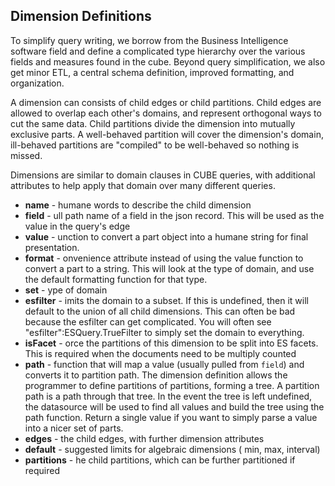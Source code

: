 
Dimension Definitions
---------------------

To simplify query writing, we borrow from the Business Intelligence software field and define a complicated type hierarchy over the various fields and measures found in the cube.  Beyond query simplification, we also get minor ETL, a central schema definition, improved formatting, and organization.

A dimension can consists of child edges or child partitions.  Child edges are allowed to overlap each other's domains, and represent orthogonal ways to cut the same data.  Child partitions divide the dimension into mutually exclusive parts.  A well-behaved partition will cover the dimension's domain, ill-behaved partitions are "compiled" to be well-behaved so nothing is missed.

Dimensions are similar to domain clauses in CUBE queries, with additional attributes to help apply that domain over many different queries.

  - **name** - humane words to describe the child dimension
  - **field** - ull path name of a field in the json record.  This will be used as the value in the query's edge 
  - **value** - unction to convert a part object into a humane string for final presentation.  
  - **format** - onvenience attribute instead of using the value function to convert a part to a string.  This will look at the type of domain, and use the default formatting function for that type.
  - **set** - ype of domain 
  - **esfilter** - imits the domain to a subset.  If this is undefined, then it will default to the union of all child dimensions.  This can often be bad because the esfilter can get complicated.  You will often see "esfilter":ESQuery.TrueFilter to simply set the domain to everything.
  - **isFacet** - orce the partitions of this dimension to be split into ES facets.  This is required when the documents need to be multiply counted
  - **path** -  function that will map a value (usually pulled from ```field```) and converts it to partition path.  The dimension definition allows the programmer to define partitions of partitions, forming a tree.  A partition path is a path through that tree.  In the event the tree is left undefined, the datasource will be used to find all values and build the tree using the path function.  Return a single value if you want to simply parse a value into a nicer set of parts.
  - **edges** - the child edges, with further dimension attributes
  - **default** - suggested limits for algebraic dimensions ( min, max, interval)
  - **partitions** - he child partitions, which can be further partitioned if required


